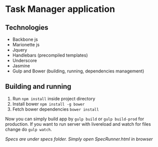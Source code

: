 Task Manager application
========

Technologies
--------

* Backbone js
* Marionette js
* Jquery
* Handlebars (precompiled templates)
* Underscore
* Jasmine
* Gulp and Bower (building, running, dependencies management)

Building and running
--------

1. Run `npm install` inside project directory
2. Install bower `npm install -g bower`
3. Fetch bower dependencies `bower install`

Now you can simply build app by `gulp build` or `gulp build-prod` for production.
If you want to run server with livereload and watch for files change do `gulp watch`.

*Specs are under specs folder. Simply open SpecRunner.html in browser*